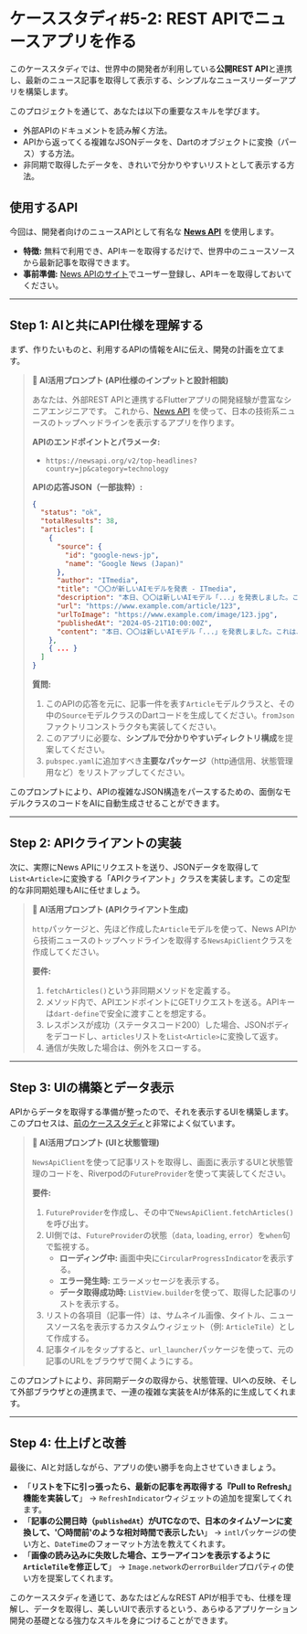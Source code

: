 # ケーススタディ#5-2: REST APIでニュースアプリを作る

このケーススタディでは、世界中の開発者が利用している**公開REST API**と連携し、最新のニュース記事を取得して表示する、シンプルなニュースリーダーアプリを構築します。

このプロジェクトを通じて、あなたは以下の重要なスキルを学びます。

*   外部APIのドキュメントを読み解く方法。
*   APIから返ってくる複雑なJSONデータを、Dartのオブジェクトに変換（パース）する方法。
*   非同期で取得したデータを、きれいで分かりやすいリストとして表示する方法。

## 使用するAPI

今回は、開発者向けのニュースAPIとして有名な [**News API**](https://newsapi.org/) を使用します。
*   **特徴:** 無料で利用でき、APIキーを取得するだけで、世界中のニュースソースから最新記事を取得できます。
*   **事前準備:** [News APIのサイト](https://newsapi.org/register)でユーザー登録し、APIキーを取得しておいてください。

---

## Step 1: AIと共にAPI仕様を理解する

まず、作りたいものと、利用するAPIの情報をAIに伝え、開発の計画を立てます。

> **🤖 AI活用プロンプト (API仕様のインプットと設計相談)**
>
> あなたは、外部REST APIと連携するFlutterアプリの開発経験が豊富なシニアエンジニアです。
> これから、[News API](https://newsapi.org/) を使って、日本の技術系ニュースのトップヘッドラインを表示するアプリを作ります。
>
> **APIのエンドポイントとパラメータ:**
> - `https://newsapi.org/v2/top-headlines?country=jp&category=technology`
>
> **APIの応答JSON（一部抜粋）:**
> ```json
> {
>   "status": "ok",
>   "totalResults": 38,
>   "articles": [
>     {
>       "source": {
>         "id": "google-news-jp",
>         "name": "Google News (Japan)"
>       },
>       "author": "ITmedia",
>       "title": "〇〇が新しいAIモデルを発表 - ITmedia",
>       "description": "本日、〇〇は新しいAIモデル「...」を発表しました。これは、従来のモデルに比べて...",
>       "url": "https://www.example.com/article/123",
>       "urlToImage": "https://www.example.com/image/123.jpg",
>       "publishedAt": "2024-05-21T10:00:00Z",
>       "content": "本日、〇〇は新しいAIモデル「...」を発表しました。これは、従来のモデルに比べて..."
>     },
>     { ... }
>   ]
> }
> ```
>
> **質問:**
> 1.  このAPIの応答を元に、記事一件を表す`Article`モデルクラスと、その中の`Source`モデルクラスのDartコードを生成してください。`fromJson`ファクトリコンストラクタも実装してください。
> 2.  このアプリに必要な、**シンプルで分かりやすいディレクトリ構成**を提案してください。
> 3.  `pubspec.yaml`に追加すべき**主要なパッケージ**（http通信用、状態管理用など）をリストアップしてください。

このプロンプトにより、APIの複雑なJSON構造をパースするための、面倒なモデルクラスのコードをAIに自動生成させることができます。

---

## Step 2: APIクライアントの実装

次に、実際にNews APIにリクエストを送り、JSONデータを取得して`List<Article>`に変換する「APIクライアント」クラスを実装します。この定型的な非同期処理もAIに任せましょう。

> **🤖 AI活用プロンプト (APIクライアント生成)**
>
> `http`パッケージと、先ほど作成した`Article`モデルを使って、News APIから技術ニュースのトップヘッドラインを取得する`NewsApiClient`クラスを作成してください。
>
> **要件:**
> 1.  `fetchArticles()`という非同期メソッドを定義する。
> 2.  メソッド内で、APIエンドポイントにGETリクエストを送る。APIキーは`dart-define`で安全に渡すことを想定する。
> 3.  レスポンスが成功（ステータスコード200）した場合、JSONボディをデコードし、`articles`リストを`List<Article>`に変換して返す。
> 4.  通信が失敗した場合は、例外をスローする。

---

## Step 3: UIの構築とデータ表示

APIからデータを取得する準備が整ったので、それを表示するUIを構築します。このプロセスは、[前のケーススタディ](./01_building_chat_app_with_gemini.md)と非常によく似ています。

> **🤖 AI活用プロンプト (UIと状態管理)**
>
> `NewsApiClient`を使って記事リストを取得し、画面に表示するUIと状態管理のコードを、Riverpodの`FutureProvider`を使って実装してください。
>
> **要件:**
> 1.  `FutureProvider`を作成し、その中で`NewsApiClient.fetchArticles()`を呼び出す。
> 2.  UI側では、`FutureProvider`の状態（`data`, `loading`, `error`）を`when`句で監視する。
>     - **ローディング中:** 画面中央に`CircularProgressIndicator`を表示する。
>     - **エラー発生時:** エラーメッセージを表示する。
>     - **データ取得成功時:** `ListView.builder`を使って、取得した記事のリストを表示する。
> 3.  リストの各項目（記事一件）は、サムネイル画像、タイトル、ニュースソース名を表示するカスタムウィジェット（例: `ArticleTile`）として作成する。
> 4.  記事タイルをタップすると、`url_launcher`パッケージを使って、元の記事のURLをブラウザで開くようにする。

このプロンプトにより、非同期データの取得から、状態管理、UIへの反映、そして外部ブラウザとの連携まで、一連の複雑な実装をAIが体系的に生成してくれます。

---

## Step 4: 仕上げと改善

最後に、AIと対話しながら、アプリの使い勝手を向上させていきましょう。

*   「**リストを下に引っ張ったら、最新の記事を再取得する『Pull to Refresh』機能を実装して**」
    → `RefreshIndicator`ウィジェットの追加を提案してくれます。
*   「**記事の公開日時（`publishedAt`）がUTCなので、日本のタイムゾーンに変換して、'〇時間前'のような相対時間で表示したい**」
    → `intl`パッケージの使い方と、`DateTime`のフォーマット方法を教えてくれます。
*   「**画像の読み込みに失敗した場合、エラーアイコンを表示するように`ArticleTile`を修正して**」
    → `Image.network`の`errorBuilder`プロパティの使い方を提案してくれます。

このケーススタディを通じて、あなたはどんなREST APIが相手でも、仕様を理解し、データを取得し、美しいUIで表示するという、あらゆるアプリケーション開発の基礎となる強力なスキルを身につけることができます。
